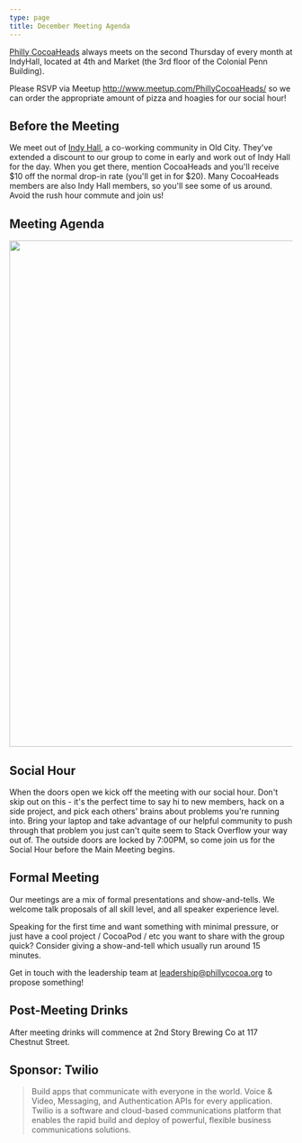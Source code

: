 ```yaml
---
type: page
title: December Meeting Agenda
---
```



[Philly CocoaHeads][PC] always meets on the second Thursday of every month at IndyHall, located at 4th and Market (the 3rd floor of the Colonial Penn Building).

[PC]:http://phillycocoa.org
[2nd Story Brewing Co]:http://www.2ndstorybrewing.com

Please RSVP via Meetup <http://www.meetup.com/PhillyCocoaHeads/> so we can order the appropriate amount of pizza and hoagies for our social hour!

## Before the Meeting
We meet out of <a href="https://www.indyhall.org">Indy Hall</a>, a co-working community in Old City. They've extended a discount to our group to come in early and work out of Indy Hall for the day. When you get there, mention CocoaHeads and you'll receive $10 off the normal drop-in rate (you'll get in for $20). Many CocoaHeads members are also Indy Hall members, so you'll see some of us around. Avoid the rush hour commute and join us!

## Meeting Agenda

<p><img src="/images/agenda.png" width="900px"/></p>

## Social Hour
When the doors open we kick off the meeting with our social hour. Don't skip out on this - it's the perfect time to say hi to new members, hack on a side project, and pick each others' brains about problems you're running into. Bring your laptop and take advantage of our helpful community to push through that problem you just can't quite seem to Stack Overflow your way out of. The outside doors are locked by 7:00PM, so come join us for the Social Hour before the Main Meeting begins.

## Formal Meeting

Our meetings are a mix of formal presentations and show-and-tells. We welcome talk proposals of all skill level, and all speaker experience level.

Speaking for the first time and want something with minimal pressure, or just have a cool project / CocoaPod / etc you want to share with the group quick? Consider giving a show-and-tell which usually run around 15 minutes.

Get in touch with the leadership team at <leadership@phillycocoa.org> to propose something!

## Post-Meeting Drinks

After meeting drinks will commence at 2nd Story Brewing Co at 117 Chestnut Street.

## Sponsor: Twilio

> Build apps that communicate with everyone in the world. Voice & Video, Messaging, and Authentication APIs for every application. Twilio is a software and cloud-based communications platform that enables the rapid build and deploy of powerful, flexible business communications solutions.
